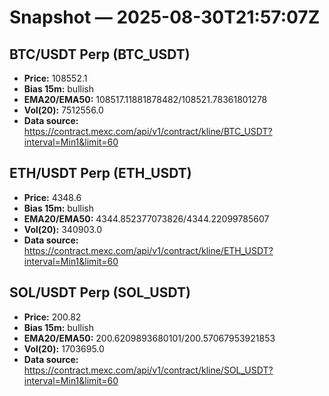 # Snapshot — 2025-08-30T21:57:07Z

## BTC/USDT Perp (BTC_USDT)
- **Price:** 108552.1
- **Bias 15m:** bullish
- **EMA20/EMA50:** 108517.11881878482/108521.78361801278
- **Vol(20):** 7512556.0
- **Data source:** https://contract.mexc.com/api/v1/contract/kline/BTC_USDT?interval=Min1&limit=60

## ETH/USDT Perp (ETH_USDT)
- **Price:** 4348.6
- **Bias 15m:** bullish
- **EMA20/EMA50:** 4344.852377073826/4344.22099785607
- **Vol(20):** 340903.0
- **Data source:** https://contract.mexc.com/api/v1/contract/kline/ETH_USDT?interval=Min1&limit=60

## SOL/USDT Perp (SOL_USDT)
- **Price:** 200.82
- **Bias 15m:** bullish
- **EMA20/EMA50:** 200.6209893680101/200.57067953921853
- **Vol(20):** 1703695.0
- **Data source:** https://contract.mexc.com/api/v1/contract/kline/SOL_USDT?interval=Min1&limit=60
